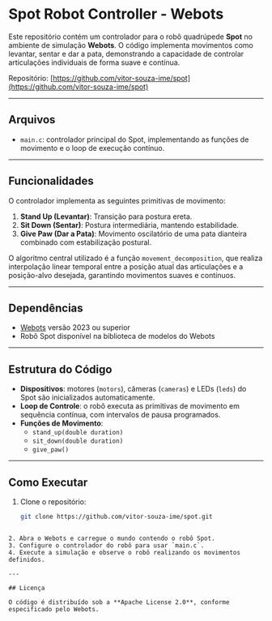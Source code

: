 # Spot Robot Controller - Webots

Este repositório contém um controlador para o robô quadrúpede **Spot** no ambiente de simulação **Webots**. O código implementa movimentos como levantar, sentar e dar a pata, demonstrando a capacidade de controlar articulações individuais de forma suave e contínua.

Repositório: [https://github.com/vitor-souza-ime/spot](https://github.com/vitor-souza-ime/spot)

---

## Arquivos

- `main.c`: controlador principal do Spot, implementando as funções de movimento e o loop de execução contínuo.

---

## Funcionalidades

O controlador implementa as seguintes primitivas de movimento:

1. **Stand Up (Levantar)**: Transição para postura ereta.
2. **Sit Down (Sentar)**: Postura intermediária, mantendo estabilidade.
3. **Give Paw (Dar a Pata)**: Movimento oscilatório de uma pata dianteira combinado com estabilização postural.

O algoritmo central utilizado é a função `movement_decomposition`, que realiza interpolação linear temporal entre a posição atual das articulações e a posição-alvo desejada, garantindo movimentos suaves e contínuos.

---

## Dependências

- [Webots](https://cyberbotics.com/) versão 2023 ou superior
- Robô Spot disponível na biblioteca de modelos do Webots

---

## Estrutura do Código

- **Dispositivos**: motores (`motors`), câmeras (`cameras`) e LEDs (`leds`) do Spot são inicializados automaticamente.
- **Loop de Controle**: o robô executa as primitivas de movimento em sequência contínua, com intervalos de pausa programados.
- **Funções de Movimento**:
  - `stand_up(double duration)`
  - `sit_down(double duration)`
  - `give_paw()`

---

## Como Executar

1. Clone o repositório:
   ```bash
   git clone https://github.com/vitor-souza-ime/spot.git
````

2. Abra o Webots e carregue o mundo contendo o robô Spot.
3. Configure o controlador do robô para usar `main.c`.
4. Execute a simulação e observe o robô realizando os movimentos definidos.

---

## Licença

O código é distribuído sob a **Apache License 2.0**, conforme especificado pelo Webots.
